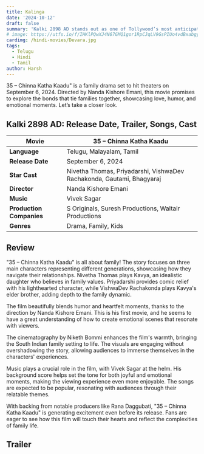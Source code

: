 ```yaml
---
title: Kalinga
date: '2024-10-12'
draft: false
summary: 'Kalki 2898 AD stands out as one of Tollywood’s most anticipated and successful movies of 2024. '
# image: https://utfs.io/f/IHKlPQwXJ4N67GMQ1gor1RpCJqLV9GsPIUo4vdBxabgyeAjF
cardimg: /hindi-movies/Devara.jpg
tags:
  - Telugu
  - Hindi
  - Tamil
author: Harsh
---
```


35 – Chinna Katha Kaadu" is a family drama set to hit theaters on September 6, 2024. Directed by Nanda Kishore Emani, this movie promises to explore the bonds that tie families together, showcasing love, humor, and emotional moments. Let’s take a closer look.

## Kalki 2898 AD: Release Date, Trailer, Songs, Cast

| **Movie**                      | **35 – Chinna Katha Kaadu**        |
|--------------------------------|------------------------------------|
| **Language**                   | Telugu, Malayalam, Tamil           |
| **Release Date**               | September 6, 2024                  |
| **Star Cast**                  | Nivetha Thomas, Priyadarshi, VishwaDev Rachakonda, Gautami, Bhagyaraj |
| **Director**                   | Nanda Kishore Emani                |
| **Music**                      | Vivek Sagar                        |
| **Production Companies**       | S Originals, Suresh Productions, Waltair Productions |
| **Genres**                     | Drama, Family, Kids                |

## Review

"35 – Chinna Katha Kaadu" is all about family! The story focuses on three main characters representing different generations, showcasing how they navigate their relationships. Nivetha Thomas plays Kavya, an idealistic daughter who believes in family values. Priyadarshi provides comic relief with his lighthearted character, while VishwaDev Rachakonda plays Kavya's elder brother, adding depth to the family dynamic.

The film beautifully blends humor and heartfelt moments, thanks to the direction by Nanda Kishore Emani. This is his first movie, and he seems to have a great understanding of how to create emotional scenes that resonate with viewers.

The cinematography by Niketh Bommi enhances the film's warmth, bringing the South Indian family setting to life. The visuals are engaging without overshadowing the story, allowing audiences to immerse themselves in the characters' experiences.

Music plays a crucial role in the film, with Vivek Sagar at the helm. His background score helps set the tone for both joyful and emotional moments, making the viewing experience even more enjoyable. The songs are expected to be popular, resonating with audiences through their relatable themes.

With backing from notable producers like Rana Daggubati, "35 – Chinna Katha Kaadu" is generating excitement even before its release. Fans are eager to see how this film will touch their hearts and reflect the complexities of family life.

## Trailer